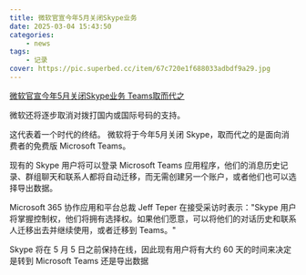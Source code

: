 ```yaml
---
title: 微软官宣今年5月关闭Skype业务
date: 2025-03-04 15:43:50
categories: 
    - news
tags: 
    - 记录
cover: https://pic.superbed.cc/item/67c720e1f688033adbdf9a29.jpg
---
```



[微软官宣今年5月关闭Skype业务 Teams取而代之](https://www.cnbeta.com.tw/articles/tech/1482334.htm)

微软还将逐步取消对拨打国内或国际号码的支持。

<!--more-->

这代表着一个时代的终结。 微软将于今年5月关闭 Skype，取而代之的是面向消费者的免费版 Microsoft Teams。 

现有的 Skype 用户将可以登录 Microsoft Teams 应用程序，他们的消息历史记录、群组聊天和联系人都将自动迁移，而无需创建另一个账户，或者他们也可以选择导出数据。 

Microsoft 365 协作应用和平台总裁 Jeff Teper 在接受采访时表示："Skype 用户将掌握控制权，他们将拥有选择权。如果他们愿意，可以将他们的对话历史和联系人迁移出去并继续使用，或者迁移到 Teams。"

Skype 将在 5 月 5 日之前保持在线，因此现有用户将有大约 60 天的时间来决定是转到 Microsoft Teams 还是导出数据


